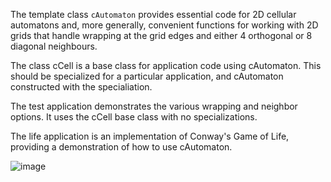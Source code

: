 The template class  `cAutomaton` provides essential code for 2D cellular automatons and, more generally, convenient functions for working with 2D grids that handle wrapping at the grid edges and either 4 orthogonal or 8 diagonal neighbours.

The class cCell is a base class for application code using cAutomaton.  This should be specialized for a particular application, and cAutomaton constructed with the specialiation.

The test application demonstrates the various wrapping and neighbor options.  It uses the cCell base class with no specializations.

The life application is an implementation of Conway's Game of Life, providing a demonstration of how to use cAutomaton.

![image](https://user-images.githubusercontent.com/2046227/131689933-40a79a0c-7e33-4e1c-8eba-9e49025e0ad7.png)
